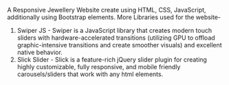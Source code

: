 A Responsive Jewellery Website create using HTML, CSS, JavaScript, additionally using Bootstrap elements. 
More Libraries used for the website-
1. Swiper JS - Swiper is a JavaScript library that creates modern touch sliders with hardware-accelerated transitions (utilizing GPU to offload graphic-intensive transitions and create smoother visuals) and excellent native behavior.
2. Slick Slider - Slick is a feature-rich jQuery slider plugin for creating highly customizable, fully responsive, and mobile friendly carousels/sliders that work with any html elements.
